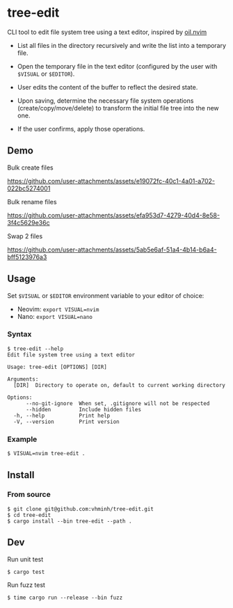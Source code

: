 # tree-edit

CLI tool to edit file system tree using a text editor, inspired by [oil.nvim](https://github.com/stevearc/oil.nvim)

- List all files in the directory recursively and write the list into a temporary file.

- Open the temporary file in the text editor (configured by the user with `$VISUAL` or `$EDITOR`).

- User edits the content of the buffer to reflect the desired state.

- Upon saving, determine the necessary file system operations (create/copy/move/delete) to transform the initial file tree into the new one.

- If the user confirms, apply those operations.

## Demo

Bulk create files

https://github.com/user-attachments/assets/e19072fc-40c1-4a01-a702-022bc5274001

Bulk rename files

https://github.com/user-attachments/assets/efa953d7-4279-40d4-8e58-3f4c5629e36c

Swap 2 files

https://github.com/user-attachments/assets/5ab5e6af-51a4-4b14-b6a4-bff5123976a3

## Usage
Set `$VISUAL` or `$EDITOR` environment variable to your editor of choice:
- Neovim: `export VISUAL=nvim`
- Nano: `export VISUAL=nano`

### Syntax
```console
$ tree-edit --help
Edit file system tree using a text editor

Usage: tree-edit [OPTIONS] [DIR]

Arguments:
  [DIR]  Directory to operate on, default to current working directory

Options:
      --no-git-ignore  When set, .gitignore will not be respected
      --hidden         Include hidden files
  -h, --help           Print help
  -V, --version        Print version
```

### Example
```console
$ VISUAL=nvim tree-edit .
```

## Install
### From source
```console
$ git clone git@github.com:vhminh/tree-edit.git
$ cd tree-edit
$ cargo install --bin tree-edit --path .
```

## Dev
Run unit test
```console
$ cargo test
```
Run fuzz test
```console
$ time cargo run --release --bin fuzz
```
